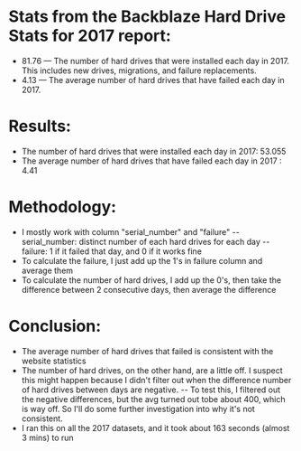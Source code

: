 # Stats from the Backblaze Hard Drive Stats for 2017 report:
- 81.76 — The number of hard drives that were installed each day in 2017. 
	This includes new drives, migrations, and failure replacements.
- 4.13 — The average number of hard drives that have failed each day in 2017.

# Results:
- The number of hard drives that were installed each day in 2017: 53.055
- The average number of hard drives that have failed each day in 2017 : 4.41

# Methodology:
- I mostly work with column "serial_number" and "failure"
-- serial_number: distinct number of each hard drives for each day
-- failure: 1 if it failed that day, and 0 if it works fine
- To calculate the failure, I just add up the 1's in failure column and average them
- To calculate the number of hard drives, I add up the 0's, then take the difference between
	2 consecutive days, then average the difference

# Conclusion:
- The average number of hard drives that failed is consistent with the 
	website statistics
- The number of hard drives, on the other hand, are a little off. I suspect
	this might happen because I didn't filter out when the difference number
	of hard drives between days are negative.
	-- To test this, I filtered out the negative differences, but the avg turned out 
	tobe about 400, which is way off. So I'll do some further investigation into why it's not consistent.
- I ran this on all the 2017 datasets, and it took about 163 seconds (almost 3 mins)
	to run
